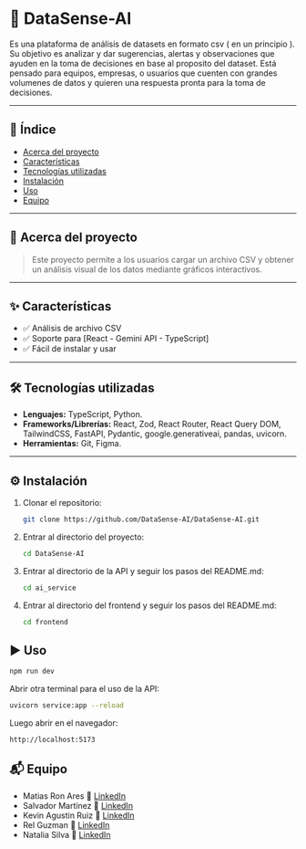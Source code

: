 # 📌 DataSense-AI

Es una plataforma de análisis de datasets en formato csv ( en un principio ). Su objetivo es analizar y dar sugerencias, alertas y observaciones que ayuden en la toma de decisiones en base al proposito del dataset.
Está pensado para equipos, empresas, o usuarios que cuenten con grandes volumenes de datos y quieren una respuesta pronta para la toma de decisiones.

---

## 📖 Índice

- [Acerca del proyecto](#-acerca-del-proyecto)
- [Características](#-características)
- [Tecnologías utilizadas](#-tecnologías-utilizadas)
- [Instalación](#-instalación)
- [Uso](#-uso)
- [Equipo](#-equipo)

---

## 📝 Acerca del proyecto

> Este proyecto permite a los usuarios cargar un archivo CSV y obtener un análisis visual de los datos mediante gráficos interactivos.

---

## ✨ Características

- ✅ Análisis de archivo CSV
- ✅ Soporte para [React - Gemini API - TypeScript]
- ✅ Fácil de instalar y usar

---

## 🛠️ Tecnologías utilizadas

- **Lenguajes:** TypeScript, Python.
- **Frameworks/Librerías:** React, Zod, React Router, React Query DOM, TailwindCSS, FastAPI, Pydantic, google.generativeai, pandas, uvicorn.
- **Herramientas:** Git, Figma.

---

## ⚙️ Instalación

1. Clonar el repositorio:

   ```bash
   git clone https://github.com/DataSense-AI/DataSense-AI.git
   ```

2. Entrar al directorio del proyecto:

   ```bash
   cd DataSense-AI
   ```

3. Entrar al directorio de la API y seguir los pasos del README.md:

   ```bash
   cd ai_service
   ```

4. Entrar al directorio del frontend y seguir los pasos del README.md:

   ```bash
   cd frontend
   ```

## ▶️ Uso

```bash
npm run dev
```

Abrir otra terminal para el uso de la API:

```bash
uvicorn service:app --reload
```

Luego abrir en el navegador:

```bash
http://localhost:5173
```

## 📬 Equipo

- Matias Ron Ares 💼 [LinkedIn](https://www.linkedin.com/in/mat%C3%ADas-ron-ares-a4b09819a?utm_source=share&utm_campaign=share_via&utm_content=profile&utm_medium=android_app)
- Salvador Martínez 💼 [LinkedIn](https://www.linkedin.com/in/salvador-mart%C3%ADnez-2bb28135a/)
- Kevin Agustin Ruiz 💼 [LinkedIn](https://www.linkedin.com/in/kevinagustin/)
- Rel Guzman 💼 [LinkedIn](https://www.linkedin.com/in/relguzman/)
- Natalia Silva 💼 [LinkedIn](https://www.linkedin.com/in/natalia-silva-b1577527a?utm_source=share&utm_campaign=share_via&utm_content=profile&utm_medium=android_app)
